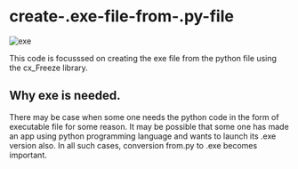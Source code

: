 # create-.exe-file-from-.py-file  

![exe](https://user-images.githubusercontent.com/35392729/52805258-35679600-30ac-11e9-8614-151d234fda6c.png)  

This code is focusssed on creating the exe file from the python file using the cx_Freeze library.  

## Why exe is needed.  

There may be case when some one needs the python code in the form of executable file for some reason. It may be possible that some one has made an app using python programming language and wants to launch its .exe version also. In all such cases, conversion from.py to .exe becomes important.

